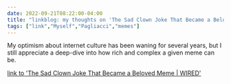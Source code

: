 ---date: 2022-09-21T08:22:00-04:00title: "linkblog: my thoughts on 'The Sad Clown Joke That Became a Beloved Meme | WIRED'"tags: ["link","Myself","Pagliacci","memes"]---My optimism about internet culture has been waning for several years, but I still appreciate a deep-dive into how rich and complex a given meme can be. [link to 'The Sad Clown Joke That Became a Beloved Meme | WIRED'](https://www.wired.com/story/great-clown-pagliacci-internet-meme/)